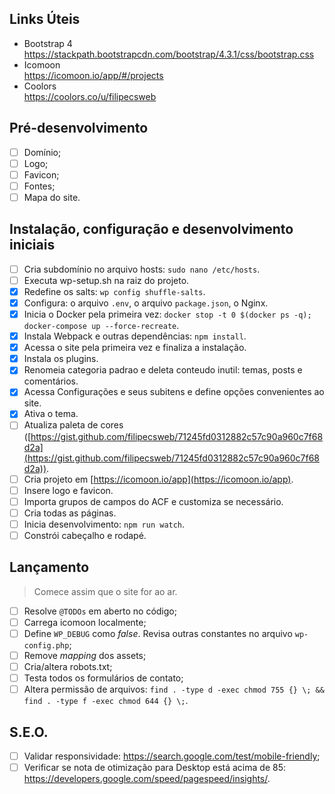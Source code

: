 ## Links Úteis

* Bootstrap 4   
https://stackpath.bootstrapcdn.com/bootstrap/4.3.1/css/bootstrap.css
* Icomoon   
https://icomoon.io/app/#/projects
* Coolors   
https://coolors.co/u/filipecsweb

## Pré-desenvolvimento

- [ ] Domínio;
- [ ] Logo;
- [ ] Favicon;
- [ ] Fontes;
- [ ] Mapa do site.

## Instalação, configuração e desenvolvimento iniciais

- [ ]  Cria subdomínio no arquivo hosts: `sudo nano /etc/hosts`.
- [ ]  Executa wp-setup.sh na raiz do projeto.
- [x]  Redefine os salts: `wp config shuffle-salts`.
- [x]  Configura: o arquivo `.env`, o arquivo `package.json`, o Nginx.
- [x]  Inicia o Docker pela primeira vez: `docker stop -t 0 $(docker ps -q); docker-compose up --force-recreate`.
- [x]  Instala Webpack e outras dependências: `npm install`.
- [x]  Acessa o site pela primeira vez e finaliza a instalação.
- [x]  Instala os plugins.
- [x]  Renomeia categoria padrao e deleta conteudo inutil: temas, posts e comentários.
- [x]  Acessa Configurações e seus subitens e define opções convenientes ao site.
- [x]  Ativa o tema.
- [ ]  Atualiza paleta de cores ([https://gist.github.com/filipecsweb/71245fd0312882c57c90a960c7f68d2a](https://gist.github.com/filipecsweb/71245fd0312882c57c90a960c7f68d2a)).
- [ ]  Cria projeto em [https://icomoon.io/app](https://icomoon.io/app).
- [ ]  Insere logo e favicon.
- [ ]  Importa grupos de campos do ACF e customiza se necessário.
- [ ]  Cria todas as páginas.
- [ ]  Inicia desenvolvimento: `npm run watch`.
- [ ]  Constrói cabeçalho e rodapé.

## Lançamento

> Comece assim que o site for ao ar.

- [ ]  Resolve `@TODOs` em aberto no código;
- [ ]  Carrega icomoon localmente;
- [ ]  Define `WP_DEBUG` como *false*. Revisa outras constantes no arquivo `wp-config.php`;
- [ ]  Remove *mapping* dos assets;
- [ ]  Cria/altera robots.txt;
- [ ]  Testa todos os formulários de contato;
- [ ]  Altera permissão de arquivos: `find . -type d -exec chmod 755 {} \; && find . -type f -exec chmod 644 {} \;`.

## S.E.O.

- [ ] Validar responsividade: https://search.google.com/test/mobile-friendly;
- [ ] Verificar se nota de otimização para Desktop está acima de 85: https://developers.google.com/speed/pagespeed/insights/.
